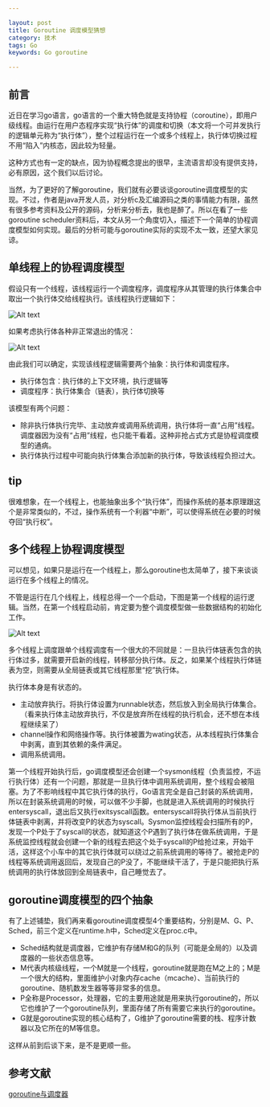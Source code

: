 ```yaml
---

layout: post
title: Goroutine 调度模型猜想
category: 技术
tags: Go
keywords: Go goroutine

---
```


## 前言

近日在学习go语言，go语言的一个重大特色就是支持协程（coroutine），即用户级线程。由运行在用户态程序实现“执行体”的调度和切换（本文将一个可并发执行的逻辑单元称为“执行体”），整个过程运行在一个或多个线程上，执行体切换过程不用“陷入”内核态，因此较为轻量。

这种方式也有一定的缺点，因为协程概念提出的很早，主流语言却没有提供支持，必有原因，这个我们以后讨论。

当然，为了更好的了解goroutine，我们就有必要谈谈goroutine调度模型的实现。不过，作者是java开发人员，对分析c及汇编源码之类的事情能力有限，虽然有很多参考资料及公开的源码，分析来分析去，我也是醉了。所以在看了一些goroutine scheduler资料后，本文从另一个角度切入，描述下一个简单的协程调度模型如何实现。最后的分析可能与goroutine实际的实现不太一致，还望大家见谅。

## 单线程上的协程调度模型

假设只有一个线程，该线程运行一个调度程序，调度程序从其管理的执行体集合中取出一个执行体交给线程执行。该线程执行逻辑如下：

![Alt text](/public/upload/go/one_thread.png)

如果考虑执行体各种非正常退出的情况：

![Alt text](/public/upload/go/one_thread2.png)

由此我们可以确定，实现该线程逻辑需要两个抽象：执行体和调度程序。

- 执行体包含：执行体的上下文环境，执行逻辑等
- 调度程序：执行体集合（链表），执行体切换等

该模型有两个问题：

- 除非执行体执行完毕、主动放弃或调用系统调用，执行体将一直“占用”线程。调度器因为没有“占用”线程，也只能干看着。这种非抢占式方式是协程调度模型的通病。
- 执行体执行过程中可能向执行体集合添加新的执行体，导致该线程负担过大。

## tip

很难想象，在一个线程上，也能抽象出多个“执行体”，而操作系统的基本原理跟这个是非常类似的，不过，操作系统有一个利器“中断”，可以使得系统在必要的时候夺回“执行权”。

## 多个线程上协程调度模型

可以想见，如果只是运行在一个线程上，那么goroutine也太简单了，接下来谈谈运行在多个线程上的情况。

不管是运行在几个线程上，线程总得一个一个启动，下图是第一个线程的运行逻辑。当然，在第一个线程启动前，肯定要为整个调度模型做一些数据结构的初始化工作。

![Alt text](/public/upload/go/multi_thread.png)

多个线程上调度跟单个线程调度有一个很大的不同就是：一旦执行体链表包含的执行体过多，就需要开启新的线程，转移部分执行体。反之，如果某个线程执行体链表为空，则需要从全局链表或其它线程那里“挖”执行体。

执行体本身是有状态的。

- 主动放弃执行。将执行体设置为runnable状态，然后放入到全局执行体集合。（看来执行体主动放弃执行，不仅是放弃所在线程的执行机会，还不想在本线程继续呆了）
- channel操作和网络操作等。执行体被置为wating状态，从本线程执行体集合中剥离，直到其依赖的条件满足。
- 调用系统调用。

第一个线程开始执行后，go调度模型还会创建一个sysmon线程（负责监控，不运行执行体）还有一个问题，那就是一旦执行体中调用系统调用，整个线程会被阻塞。为了不影响线程中其它执行体的执行，Go语言完全是自己封装的系统调用，所以在封装系统调用的时候，可以做不少手脚，也就是进入系统调用的时候执行entersyscall，退出后又执行exitsyscall函数。entersyscall将执行体从当前执行体链表中剥离，并将改变P的状态为syscall。Sysmon监控线程会扫描所有的P，发现一个P处于了syscall的状态，就知道这个P遇到了执行体在做系统调用，于是系统监控线程就会创建一个新的线程去把这个处于syscall的P给抢过来，开始干活，这样这个小车中的其它执行体就可以绕过之前系统调用的等待了。被抢走P的线程等系统调用返回后，发现自己的P没了，不能继续干活了，于是只能把执行系统调用的执行体放回到全局链表中，自己睡觉去了。

## goroutine调度模型的四个抽象

有了上述铺垫，我们再来看goroutine调度模型4个重要结构，分别是M、G、P、Sched，前三个定义在runtime.h中，Sched定义在proc.c中。

- Sched结构就是调度器，它维护有存储M和G的队列（可能是全局的）以及调度器的一些状态信息等。
- M代表内核级线程，一个M就是一个线程，goroutine就是跑在M之上的；M是一个很大的结构，里面维护小对象内存cache（mcache）、当前执行的goroutine、随机数发生器等等非常多的信息。
- P全称是Processor，处理器，它的主要用途就是用来执行goroutine的，所以它也维护了一个goroutine队列，里面存储了所有需要它来执行的goroutine。
- G就是goroutine实现的核心结构了，G维护了goroutine需要的栈、程序计数器以及它所在的M等信息。

这样从前到后谈下来，是不是更顺一些。

## 参考文献

[goroutine与调度器][]

[goroutine与调度器]: http://blog.csdn.net/chanshimudingxi/article/details/40855467
